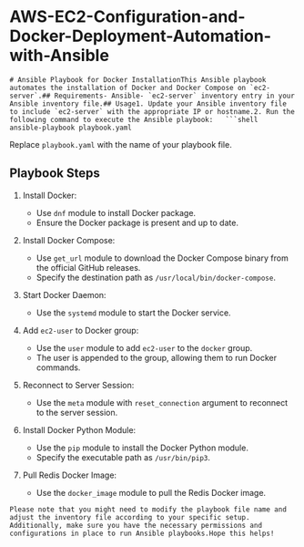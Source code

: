 # AWS-EC2-Configuration-and-Docker-Deployment-Automation-with-Ansible


    # Ansible Playbook for Docker InstallationThis Ansible playbook automates the installation of Docker and Docker Compose on `ec2-server`.## Requirements- Ansible- `ec2-server` inventory entry in your Ansible inventory file.## Usage1. Update your Ansible inventory file to include `ec2-server` with the appropriate IP or hostname.2. Run the following command to execute the Ansible playbook:   ```shell   ansible-playbook playbook.yaml

Replace `playbook.yaml` with the name of your playbook file.

## Playbook Steps

1.  Install Docker:

    *   Use `dnf` module to install Docker package.
    *   Ensure the Docker package is present and up to date.

2.  Install Docker Compose:

    *   Use `get_url` module to download the Docker Compose binary from the official GitHub releases.
    *   Specify the destination path as `/usr/local/bin/docker-compose`.

3.  Start Docker Daemon:

    *   Use the `systemd` module to start the Docker service.

4.  Add `ec2-user` to Docker group:

    *   Use the `user` module to add `ec2-user` to the `docker` group.
    *   The user is appended to the group, allowing them to run Docker commands.

5.  Reconnect to Server Session:

    *   Use the `meta` module with `reset_connection` argument to reconnect to the server session.

6.  Install Docker Python Module:

    *   Use the `pip` module to install the Docker Python module.
    *   Specify the executable path as `/usr/bin/pip3`.

7.  Pull Redis Docker Image:

    *   Use the `docker_image` module to pull the Redis Docker image.

<!---->

    Please note that you might need to modify the playbook file name and adjust the inventory file according to your specific setup. Additionally, make sure you have the necessary permissions and configurations in place to run Ansible playbooks.Hope this helps!
